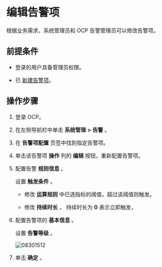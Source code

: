 # 编辑告警项

根据业务需求，系统管理员和 OCP 告警管理员可以修改告警项。

## 前提条件

* 登录的用户具备管理员权限。

* 已 [新建告警项](../9.use-alert-management/2.create-an-alarm-item.md)。

## 操作步骤

1. 登录 OCP。

2. 在左侧导航栏中单击 **系统管理** **\>** **告警** 。

3. 在 **告警项配置** 页签中找到指定告警项。

4. 单击该告警项 **操作** 列的 **编辑** 按钮，重新配置告警项。

5. 配置告警 **规则信息** 。

   设置 **触发条件** 。
   * 修改 **运算规则** 中已选指标的阈值，超过该阈值则触发。

   * 修改 **持续时长** ， 持续时长为 **0** 表示立即触发，

6. 配置告警项的 **基本信息** 。

   设置 **告警等级** 。

   ![08301512](https://help-static-aliyun-doc.aliyuncs.com/assets/img/zh-CN/1270562361/p313224.png)

7. 单击 **确定** 。
